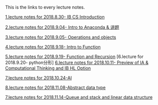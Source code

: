 This is the links to every lecture notes.

[1.lecture notes for 2018.8.30- IB CS Introduction](/LectureNotes/2018.8.30.md)

[2.lecture notes for 2018.9.04- Intro to Anaconda & 讲题](/LectureNotes/2018.9.4.md)

[3.lecture notes for 2018.9.05- Operations and objects](https://github.com/gtx1080/start/blob/master/Core/class%20notes.ipynb)

[4.lecture notes for 2018.9.18- Intro to Function](https://github.com/wudithu08/icc-rdfz-ibdp-2020/blob/master/LectureNotes/2018.9.18-2.ipynb)

[5.lecture notes for 2018.9.19- Function and Recursion](https://github.com/wudithu08/icc-rdfz-ibdp-2020/blob/master/LectureNotes/2018.9.19.ipynb)
[6.lecture for 2018.9.20- python分形]
[6.lecture notes for 2018.10.11- Preview of IA & Computational Thinking and IB HL Option](https://github.com/wudithu08/icc-rdfz-ibdp-2020/blob/master/LectureNotes/2018.10.11.ipynb)

[7.lecture notes for 2018.10.24-AI](https://github.com/HelenBai2002Tong/Cesium/blob/master/Projects%26Assignments/Notes/2018.10.24.pdf)

[8.lecture notes for 2018.11.08-Abstract data type](https://github.com/wudithu08/icc-rdfz-ibdp-2020/blob/master/LectureNotes/2018.11.08.md)

[7.lecture notes for 2018.11.14-Queue and stack and linear data structure](https://github.com/gtx1080/start/blob/master/Homework/Untitled1.ipynb)
